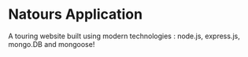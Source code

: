 # Natours Application

A touring website built using modern technologies : node.js, express.js, mongo.DB and mongoose!
